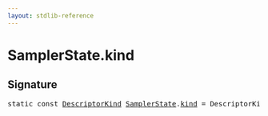 ```yaml
---
layout: stdlib-reference
---
```


# SamplerState.kind

## Signature
<pre>
<span class='code_keyword'>static</span> <span class='code_keyword'>const</span> <a href="/stdlib-reference/types/descriptorkind-0a/index" class="code_type">DescriptorKind</a> <a href="/stdlib-reference/types/samplerstate-07/index" class="code_type">SamplerState</a>.<a href="/stdlib-reference/types/samplerstate-07/kind" class="code_var">kind</a> = DescriptorKind\.Sampler;
</pre>


